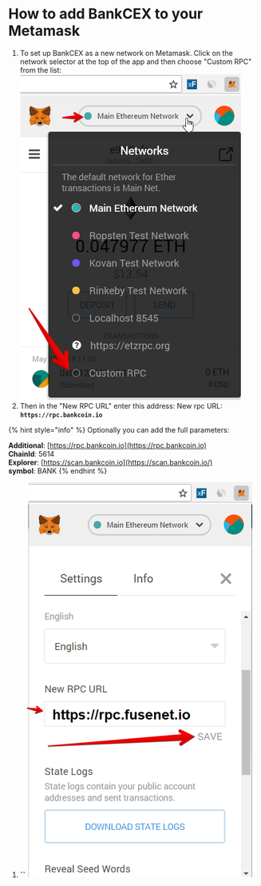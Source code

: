 # How to add BankCEX to your Metamask

1. To set up BankCEX as a new network on Metamask. Click on the network selector at the top of the app and then choose "Custom RPC" from the list:   ![](.gitbook/assets/etz1%20%281%29.png)  
2. Then in the "New RPC URL" enter this address: New rpc URL: **`https://rpc.bankcoin.io`**

{% hint style="info" %}
Optionally you can add the full parameters:

**Additional**: [https://rpc.bankcoin.io](https://rpc.bankcoin.io)  
**ChainId**: 5614  
**Explorer**: [https://scan.bankcoin.io](https://scan.bankcoin.io/)  
**symbol**: BANK
{% endhint %}

1. **\`\`**![](.gitbook/assets/ez2.png)

